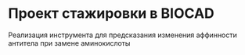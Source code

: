 # Проект стажировки в BIOCAD
Реализация инструмента для предсказания изменения аффинности антитела при замене аминокислоты
